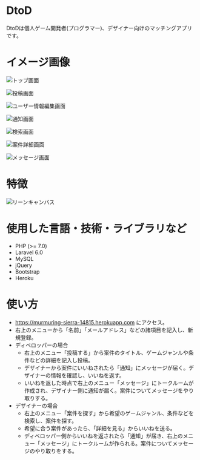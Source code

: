 
# DtoD
DtoDは個人ゲーム開発者(プログラマー)、デザイナー向けのマッチングアプリです。


# イメージ画像
![トップ画面](https://user-images.githubusercontent.com/77225648/111067447-a5ed7500-8507-11eb-8128-549e1f42ea51.png)

![投稿画面](https://user-images.githubusercontent.com/77225648/111027539-3bb7d000-8434-11eb-971f-55fc1d99ca75.png)

![ユーザー情報編集画面](https://user-images.githubusercontent.com/77225648/111027562-58ec9e80-8434-11eb-85bb-f7c5459be2eb.png)

![通知画面](https://user-images.githubusercontent.com/77225648/111027573-64d86080-8434-11eb-82ed-03ca30ebc0bb.png)

![検索画面](https://user-images.githubusercontent.com/77225648/111027589-833e5c00-8434-11eb-864b-26fc779370c9.png)

![案件詳細画面](https://user-images.githubusercontent.com/77225648/111027873-54c18080-8436-11eb-87f0-2562559be09a.png)

![メッセージ画面](https://user-images.githubusercontent.com/77225648/111617331-50c2a380-8826-11eb-972b-76563619042b.png)

# 特徴
![リーンキャンバス](https://user-images.githubusercontent.com/77225648/111067463-b69deb00-8507-11eb-8ce9-e46ad266d554.png)


# 使用した言語・技術・ライブラリなど

- PHP (>= 7.0)
- Laravel 6.0
- MySQL
- jQuery
- Bootstrap
- Heroku


# 使い方

- https://murmuring-sierra-14815.herokuapp.com にアクセス。
- 右上のメニューから「名前」「メールアドレス」などの諸項目を記入し、新規登録。
- ディベロッパーの場合
    - 右上のメニュー「投稿する」から案件のタイトル、ゲームジャンルや条件などの詳細を記入し投稿。
    - デザイナーから案件にいいねされたら「通知」にメッセージが届く。デザイナーの情報を確認し、いいねを返す。
    - いいねを返した時点で右上のメニュー「メッセージ」にトークルームが作成され、デザイナー側に通知が届く。案件についてメッセージをやり取りする。
- デザイナーの場合
    - 右上のメニュー「案件を探す」から希望のゲームジャンル、条件などを検索し、案件を探す。
    - 希望に合う案件があったら、「詳細を見る」からいいねを送る。
    - ディベロッパー側からいいねを返されたら「通知」が届き、右上のメニュー「メッセージ」にトークルームが作られる。案件についてメッセージのやり取りをする。

